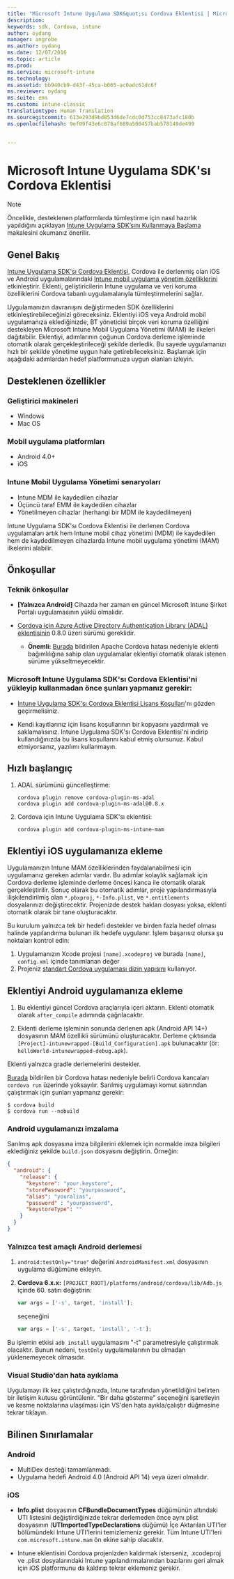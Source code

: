```yaml
---
title: "Microsoft Intune Uygulama SDK&quot;sı Cordova Eklentisi | Microsoft Docs"
description: 
keywords: sdk, Cordova, intune
author: oydang
manager: angrobe
ms.author: oydang
ms.date: 12/07/2016
ms.topic: article
ms.prod: 
ms.service: microsoft-intune
ms.technology: 
ms.assetid: bb940cb9-d43f-45ca-b065-ac0adc61dc6f
ms.reviewer: oydang
ms.suite: ems
ms.custom: intune-classic
translationtype: Human Translation
ms.sourcegitcommit: 613e293d9bd853d6de7cdc0d753cc8473afc180b
ms.openlocfilehash: 9ef09f43e6c878af689a500457bab578149de499


---
```

# <a name="microsoft-intune-app-sdk-cordova-plugin"></a>Microsoft Intune Uygulama SDK'sı Cordova Eklentisi

> [!NOTE]
> Öncelikle, desteklenen platformlarda tümleştirme için nasıl hazırlık yapıldığını açıklayan [Intune Uygulama SDK’sını Kullanmaya Başlama](intune-app-sdk-get-started.md) makalesini okumanız önerilir.


## <a name="overview"></a>Genel Bakış

[Intune Uygulama SDK'sı Cordova Eklentisi](https://github.com/msintuneappsdk/cordova-plugin-ms-intune-mam), Cordova ile derlenmiş olan iOS ve Android uygulamalarındaki [Intune mobil uygulama yönetim özelliklerini](/intune/deploy-use/protect-app-data-using-mobile-app-management-policies-with-microsoft-intune) etkinleştirir. Eklenti, geliştiricilerin Intune uygulama ve veri koruma özelliklerini Cordova tabanlı uygulamalarıyla tümleştirmelerini sağlar.

Uygulamanızın davranışını değiştirmeden SDK özelliklerini etkinleştirebileceğinizi göreceksiniz. Eklentiyi iOS veya Android mobil uygulamanıza eklediğinizde, BT yöneticisi birçok veri koruma özelliğini destekleyen Microsoft Intune Mobil Uygulama Yönetimi (MAM) ile ilkeleri dağıtabilir. Eklentiyi, adımlarının çoğunun Cordova derleme işleminde otomatik olarak gerçekleştirileceği şekilde derledik. Bu sayede uygulamanızı hızlı bir şekilde yönetime uygun hale getirebileceksiniz. Başlamak için aşağıdaki adımlardan hedef platformunuza uygun olanları izleyin.




## <a name="whats-supported"></a>Desteklenen özellikler

### <a name="developer-machines"></a>Geliştirici makineleri
* Windows
* Mac OS


### <a name="mobile-app-platforms"></a>Mobil uygulama platformları
* Android 4.0+
* iOS

### <a name="intune-mobile-application-management-scenarios"></a>Intune Mobil Uygulama Yönetimi senaryoları

* Intune MDM ile kaydedilen cihazlar
* Üçüncü taraf EMM ile kaydedilen cihazlar
* Yönetilmeyen cihazlar (herhangi bir MDM ile kaydedilmeyen)

Intune Uygulama SDK'sı Cordova Eklentisi ile derlenen Cordova uygulamaları artık hem Intune mobil cihaz yönetimi (MDM) ile kaydedilen hem de kaydedilmeyen cihazlarda Intune mobil uygulama yönetimi (MAM) ilkelerini alabilir.



## <a name="prerequisites"></a>Önkoşullar

### <a name="technical-prerequisites"></a>Teknik önkoşullar

* **[Yalnızca Android]** Cihazda her zaman en güncel Microsoft Intune Şirket Portalı uygulamasının yüklü olmalıdır.


* [Cordova için Azure Active Directory Authentication Library (ADAL) eklentisinin](https://github.com/AzureAD/azure-activedirectory-library-for-cordova) 0.8.0 üzeri sürümü gereklidir.
  * **Önemli:** [Burada](https://issues.apache.org/jira/browse/CB-6227?jql=text%20~%20%22plugin%20dependency%22) bildirilen Apache Cordova hatası nedeniyle eklenti bağımlılığına sahip olan uygulamalar eklentiyi otomatik olarak istenen sürüme yükseltmeyecektir.


### <a name="before-you-install-and-use-microsoft-intune-app-sdk-cordova-plugin-you-must"></a>Microsoft Intune Uygulama SDK'sı Cordova Eklentisi'ni yükleyip kullanmadan önce şunları **yapmanız gerekir**:

* [Intune Uygulama SDK'sı Cordova Eklentisi Lisans Koşulları](https://github.com/msintuneappsdk/cordova-plugin-ms-intune-mam/blob/master/Intune_App_SDK_Cordova_plugin_RTM_license.pdf)'nı gözden geçirmelisiniz.

* Kendi kayıtlarınız için lisans koşullarının bir kopyasını yazdırmalı ve saklamalısınız. Intune Uygulama SDK'sı Cordova Eklentisi'ni indirip kullandığınızda bu lisans koşullarını kabul etmiş olursunuz.  Kabul etmiyorsanız, yazılımı kullanmayın.


## <a name="quick-start"></a>Hızlı başlangıç

1. ADAL sürümünü güncelleştirme:

    ```
    cordova plugin remove cordova-plugin-ms-adal
    cordova plugin add cordova-plugin-ms-adal@0.8.x
    ```

2. Cordova için Intune Uygulama SDK'sı eklentisi:

    ```
    cordova plugin add cordova-plugin-ms-intune-mam
    ```

## <a name="how-to-build-the-plugin-into-your-ios-app"></a>Eklentiyi iOS uygulamanıza ekleme

Uygulamanızın Intune MAM özelliklerinden faydalanabilmesi için uygulamanız gereken adımlar vardır. Bu adımlar kolaylık sağlamak için Cordova derleme işleminde derleme öncesi kanca ile otomatik olarak gerçekleştirilir. Sonuç olarak bu otomatik adımlar, proje yapılandırmasıyla ilişkilendirilmiş olan `*.pbxproj`, `*-Info.plist`, ve `*.entitlements` dosyalarınızı değiştirecektir. Projenizde destek hakları dosyası yoksa, eklenti otomatik olarak bir tane oluşturacaktır.

Bu kurulum yalnızca tek bir hedefi destekler ve birden fazla hedef olması halinde yapılandırma bulunan ilk hedefe uygulanır. İşlem başarısız olursa şu noktaları kontrol edin:

1. Uygulamanızın Xcode projesi `[name].xcodeproj` ve burada `[name]`, `config.xml` içinde tanımlanan değer
2. Projeniz [standart Cordova uygulaması dizin yapısını](https://cordova.apache.org/docs/en/latest/reference/cordova-cli/index.html#directory-structure) kullanıyor.

## <a name="how-to-build-the-plugin-into-your-android-app"></a>Eklentiyi Android uygulamanıza ekleme

1. Bu eklentiyi güncel Cordova araçlarıyla içeri aktarın. Eklenti otomatik olarak `after_compile` adımında çağrılacaktır.

2. Eklenti derleme işleminin sonunda derlenen apk (Android API 14+) dosyasının MAM özellikli sürümünü oluşturacaktır. Derleme çıktısında `[Project]-intunewrapped-[Build_Configuration].apk` bulunacaktır (ör: `helloWorld-intunewrapped-debug.apk`).

Eklenti yalnızca gradle derlemelerini destekler.

[Burada](https://issues.apache.org/jira/browse/CB-9434) bildirilen bir Cordova hatası nedeniyle belirli Cordova kancaları `cordova run` üzerinde yoksayılır. Sarılmış uygulamayı komut satırından çalıştırmak için şunları yapmanız gerekir:

```
$ cordova build
$ cordova run --nobuild
```


### <a name="signing-your-android-app"></a>Android uygulamanızı imzalama
Sarılmış apk dosyasına imza bilgilerini eklemek için normalde imza bilgileri eklediğiniz şekilde `build.json` dosyasını değiştirin. Örneğin:
```json
{
  "android": {
    "release": {
      "keystore": "your.keystore",
      "storePassword": "yourpassword",
      "alias": "youralias",
      "password" : "yourpassword",
      "keystoreType": ""
    }
  }
}
```

### <a name="build-for-android-test-only"></a>Yalnızca test amaçlı Android derlemesi

1. `android:testOnly="true"` değerini `AndroidManifest.xml` dosyasının uygulama düğümüne ekleyin.


2. **Cordova 6.x.x:** `[PROJECT_ROOT]/platforms/android/cordova/lib/Adb.js` içinde 60. satırı değiştirin:

    ```javascript
    var args = ['-s', target, 'install'];
    ```
    seçeneğini
    ```javascript
    var args = ['-s', target, 'install', '-t'];
    ```

Bu işlemin etkisi `adb install` uygulamasını "-t" parametresiyle çalıştırmak olacaktır. Bunun nedeni, `testOnly` uygulamalarının bu olmadan yüklenemeyecek olmasıdır.

### <a name="debugging-from-visual-studio"></a>Visual Studio'dan hata ayıklama
Uygulamayı ilk kez çalıştırdığınızda, Intune tarafından yönetildiğini belirten bir iletişim kutusu görüntülenir. "Bir daha gösterme" seçeneğini işaretleyin ve kesme noktalarına ulaşılması için VS'den hata ayıkla/çalıştır düğmesine tekrar tıklayın.

## <a name="known-limitations"></a>Bilinen Sınırlamalar
### <a name="android"></a>Android
* MultiDex desteği tamamlanmadı.
* Uygulama hedefi Android 4.0 (Android API 14) veya üzeri olmalıdır.

### <a name="ios"></a>iOS
* **Info.plist** dosyasının **CFBundleDocumentTypes** düğümünün altındaki UTI listesini değiştirdiğinizde tekrar derlemeden önce aynı plist dosyasının (**UTImportedTypeDeclarations** düğümü) İçe Aktarılan UTI'ler bölümündeki Intune UTI'lerini temizlemeniz gerekir. Tüm Intune UTI'leri `com.microsoft.intune.mam` ön ekine sahip olacaktır.

* Intune eklentisini Cordova projenizden kaldırmak isterseniz, .xcodeproj ve .plist dosyalarındaki Intune yapılandırmalarından bazılarını geri almak için iOS platformunu da kaldırıp tekrar eklemeniz gerekir.



<!--HONumber=Dec16_HO2-->


